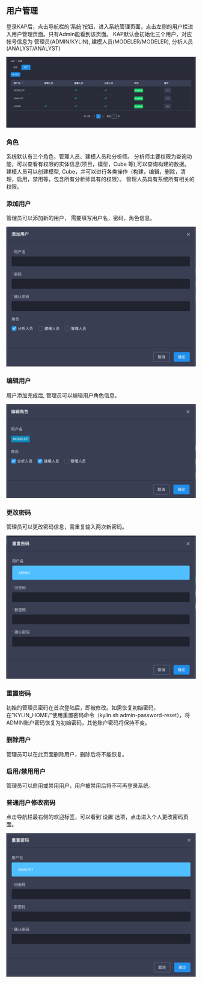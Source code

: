 ## 用户管理

登录KAP后，点击导航栏的‘系统’按钮，进入系统管理页面，点击左侧的用户栏进入用户管理页面。只有Admin能看到该页面。
KAP默认会初始化三个用户，对应帐号信息为 管理员(ADMIN/KYLIN), 建模人员(MODELER/MODELER), 分析人员(ANALYST/ANALYST)

![](images/users/user_1.cn.png)

### 角色
系统默认有三个角色，管理人员、建模人员和分析师。
分析师主要权限为查询功能，可以查看有权限的实体信息(项目，模型，Cube 等),可以查询构建的数据。
建模人员可以创建模型, Cube，并可以进行各类操作（构建，编辑，删除，清理，启用，禁用等，包含所有分析师具有的权限）。
管理人员具有系统所有相关的权限。

### 添加用户
管理员可以添加新的用户， 需要填写用户名，密码，角色信息。

![](images/users/user_2.cn.png)

### 编辑用户
用户添加完成后, 管理员可以编辑用户角色信息。

![](images/users/user_3.cn.png)

### 更改密码
管理员可以更改密码信息，需重复输入两次新密码。

![](images/users/user_4.cn.png)

### 重置密码

初始的管理员密码在首次登陆后，即被修改。如需恢复初始密码，在"KYLIN_HOME/"使用重置密码命令（kylin.sh admin-password-reset），将ADMIN账户密码恢复为初始密码，其他账户密码将保持不变。

### 删除用户

管理员可以在此页面删除用户，删除后将不能恢复。

### 启用/禁用用户
管理员可以启用或禁用用户，用户被禁用后将不可再登录系统。

### 普通用户修改密码
点击导航栏最右侧的欢迎标签，可以看到'设置'选项，点击进入个人更改密码页面。

![](images/users/user_5.cn.png)


